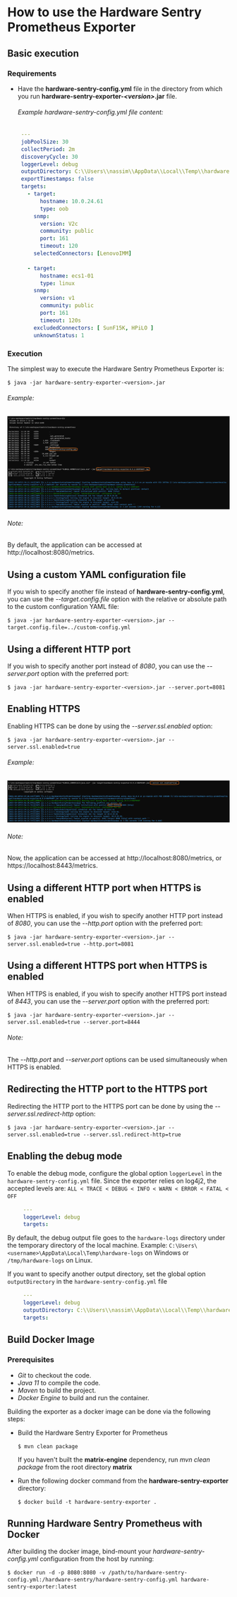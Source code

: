 # How to use the Hardware Sentry Prometheus Exporter

  ## Basic execution

   ### Requirements

   - Have the **hardware-sentry-config.yml** file
     in the directory from which you run **hardware-sentry-exporter-_\<version\>_.jar** file.<br>
   
     ###### Example hardware-sentry-config.yml file content:
     ```yaml
      ---
      jobPoolSize: 30
      collectPeriod: 2m
      discoveryCycle: 30
      loggerLevel: debug
      outputDirectory: C:\\Users\\nassim\\AppData\\Local\\Temp\\hardware-logs2
      exportTimestamps: false
      targets:
        - target:
            hostname: 10.0.24.61
            type: oob
          snmp:
            version: V2c
            community: public
            port: 161
            timeout: 120
          selectedConnectors: [LenovoIMM]

        - target:
            hostname: ecs1-01
            type: linux
          snmp:
            version: v1
            community: public
            port: 161
            timeout: 120s
          excludedConnectors: [ SunF15K, HPiLO ]
          unknownStatus: 1
     ```

   ### Execution
   The simplest way to execute the Hardware Sentry Prometheus Exporter is:

   ```shell script
   $ java -jar hardware-sentry-exporter-<version>.jar
   ```

   ###### Example:
   ![basic_execution](images/basic_execution.png)
   
   ###### Note:
   By default, the application can be accessed at http://localhost:8080/metrics.

  ## Using a custom YAML configuration file
  If you wish to specify another file instead of **hardware-sentry-config.yml**,
  you can use the _--target.config.file_ option
  with the relative or absolute path to the custom configuration YAML file:
  
  ```shell script
  $ java -jar hardware-sentry-exporter-<version>.jar --target.config.file=../custom-config.yml
  ```

  ## Using a different HTTP port
  If you wish to specify another port instead of _8080_,
  you can use the _--server.port_ option with the preferred port:
  
  ```shell script
  $ java -jar hardware-sentry-exporter-<version>.jar --server.port=8081
  ```

  ## Enabling HTTPS
  Enabling HTTPS can be done by using the _--server.ssl.enabled_ option:
  
  ```shell script
  $ java -jar hardware-sentry-exporter-<version>.jar --server.ssl.enabled=true
  ```
   ###### Example:
   ![enabling_https](images/enabling_https.png)
   
   ###### Note:
   Now, the application can be accessed at http://localhost:8080/metrics, or https://localhost:8443/metrics.

  ## Using a different HTTP port when HTTPS is enabled
  When HTTPS is enabled, if you wish to specify another HTTP port instead of _8080_,
  you can use the _--http.port_ option with the preferred port:
  
  ```shell script
  $ java -jar hardware-sentry-exporter-<version>.jar --server.ssl.enabled=true --http.port=8081
  ```
  ## Using a different HTTPS port when HTTPS is enabled
  When HTTPS is enabled, if you wish to specify another HTTPS port instead of _8443_,
  you can use the _--server.port_ option with the preferred port:
  
  ```shell script
  $ java -jar hardware-sentry-exporter-<version>.jar --server.ssl.enabled=true --server.port=8444
  ```
   ###### Note:
   The _--http.port_ and _--server.port_ options can be used simultaneously when HTTPS is enabled.

  ## Redirecting the HTTP port to the HTTPS port
  Redirecting the HTTP port to the HTTPS port can be done by using the _--server.ssl.redirect-http_ option:
  
  ```shell script
  $ java -jar hardware-sentry-exporter-<version>.jar --server.ssl.enabled=true --server.ssl.redirect-http=true
  ```

  ## Enabling the debug mode
  To enable the debug mode, configure the global option `loggerLevel` in the `hardware-sentry-config.yml` file. Since the exporter relies on log4j2,
  the accepted levels are: `ALL < TRACE < DEBUG < INFO < WARN < ERROR < FATAL < OFF`
  
 ```yaml
      ---
      loggerLevel: debug
      targets:
  ```

  By default, the debug output file goes to the `hardware-logs` directory under the temporary directory of the local machine. Example:  `C:\Users\<username>\AppData\Local\Temp\hardware-logs` on Windows or `/tmp/hardware-logs` on Linux.

  If you want to specify another output directory, set the global option `outputDirectory` in the `hardware-sentry-config.yml` file

 ```yaml
      ---
      loggerLevel: debug
      outputDirectory: C:\\Users\\nassim\\AppData\\Local\\Temp\\hardware-logs2
      targets:
  ```
  
  ## Build Docker Image
  ### Prerequisites
  - *Git* to checkout the code.
  - *Java 11* to compile the code.
  - *Maven* to build the project.
  - *Docker Engine* to build and run the container.
  
  Building the exporter as a docker image can be done via the following steps:

  - Build the Hardware Sentry Exporter for Prometheus
    ```shell script
    $ mvn clean package
    ```
    If you haven't built the **matrix-engine** dependency, run *mvn clean package* from the root directory **matrix**

  - Run the following docker command from the **hardware-sentry-exporter** directory:
    ```shell script
    $ docker build -t hardware-sentry-exporter .
    ```

  ## Running Hardware Sentry Prometheus with Docker
  After building the docker image, bind-mount your *hardware-sentry-config.yml* configuration from the host by running:

  ```shell script
  $ docker run -d -p 8080:8080 -v /path/to/hardware-sentry-config.yml:/hardware-sentry/hardware-sentry-config.yml hardware-sentry-exporter:latest
  ```